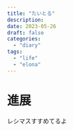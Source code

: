 ```yaml
---
title: "たいとる"
description:
date: 2023-05-26
draft: false
categories:
  - "diary"
tags:
  - "life"
  - "elona"
---
```


# 進展

レシマスすすめてるよ
